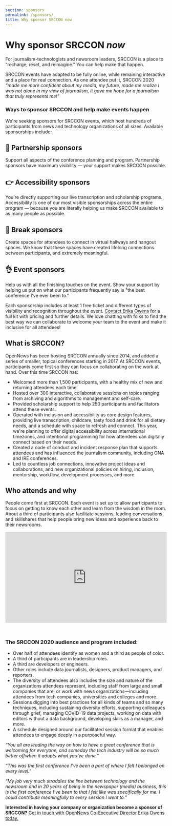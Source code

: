 ```yaml
---
section: sponsors
permalink: /sponsors/
title: Why sponsor SRCCON now
---
```


# Why sponsor SRCCON _now_

For journalism-technologists and newsroom leaders, SRCCON is a place to “recharge, reset, and reimagine.” You can help make that happen.

SRCCON events have adapted to be fully online, while remaining interactive and a place for real connection. As one attendee put it, SRCCON 2020 _“made me more confident about my media, my future, made me realize I was not alone in my view of journalism, it gave me hope for a journalism that truly represents me!”_

### Ways to sponsor SRCCON and help make events happen

We're seeking sponsors for SRCCON events, which host hundreds of participants from news and technology organizations of all sizes. Available sponsorships include:

## 🤝 Partnership sponsors
Support all aspects of the conference planning and program. Partnership sponsors have maximum visibility — your support makes SRCCON possible.

## 👉 Accessibility sponsors
You're directly supporting our live transcription and scholarship programs. Accessibility is one of our most visible sponsorships across the entire program — because you are literally helping us make SRCCON available to as many people as possible.

## 🙌 Break sponsors
Create spaces for attendees to connect in virtual hallways and hangout spaces. We know that these spaces have created lifelong connections between participants, and extremely meaningful.

## 👌 Event sponsors 
Help us with all the finishing touches on the event. Show your support by helping us put on what our participants frequently say is "the best conference I've ever been to."

Each sponsorship includes at least 1 free ticket and different types of visibility and recognition throughout the event. [Contact Erika Owens](mailto:erika@opennews.org) for a full kit with pricing and further details. We love chatting with folks to find the best way we can collaborate to welcome your team to the event and make it inclusive for all attendees!

## What is SRCCON?

OpenNews has been hosting SRCCON annually since 2014, and added a series of smaller, topical conferences starting in 2017. At SRCCON events, participants come first so they can focus on collaborating on the work at hand. Over this time SRCCON has:

- Welcomed more than 1,500 participants, with a healthy mix of new and returning attendees each time.
- Hosted over 300 interactive, collaborative sessions on topics ranging from archiving and algorithms to management and self-care.
- Provided scholarship support to help 250 participants and facilitators attend these events.
- Operated with inclusion and accessibility as core design features, providing live transcription, childcare, tasty food and drink for all dietary needs, and a schedule with space to refresh and connect. This year, we're planning to offer digital accessibility across international timezones, and intentional programming for how attendees can digitally connect based on their needs.
- Created a code of conduct and incident response plan that supports attendees and has influenced the journalism community, including ONA and IRE conferences.
- Led to countless job connections, innovative project ideas and collaborations, and new organizational policies on hiring, inclusion, mentorship, workflow, development processes, and more.

## Who attends and why

People come first at SRCCON. Each event is set up to allow participants to focus on getting to know each other and learn from the wisdom in the room. About a third of participants also facilitate sessions, leading conversations and skillshares that help people bring new ideas and experience back to their newsrooms.

<style>.embed-container { position: relative; padding-bottom: 56.25%; margin-bottom: 50px; height: 0; overflow: hidden; max-width: 100%; } .embed-container iframe, .embed-container object, .embed-container embed { position: absolute; top: 0; left: 0; width: 100%; height: 100%; }</style><div class='embed-container'><iframe src='https://player.vimeo.com/video/180221748' frameborder='0' webkitAllowFullScreen mozallowfullscreen allowFullScreen></iframe></div>

### The SRCCON 2020 audience and program included:

* Over half of attendees identify as women and a third as people of color.
* A third of participants are in leadership roles.
* A third are developers or engineers.
* Other roles include data journalists, designers, product managers, and reporters.
* The diversity of attendees also includes the size and nature of the organizations attendees represent, including staff from large and small companies that are, or work with news organizations—including attendees from tech companies, universities and colleges and more.
* Sessions digging into best practices for all kinds of teams and so many techniques, including sustaining diversity efforts, supporting colleagues through grief, managing COVID-19 data projects, working on data with editors without a data background, developing skills as a manager, and more.
* A schedule designed around our facilitated session format that enables attendees to engage deeply in a purposeful way.

_“You all are leading the way on how to have a great conference that is welcoming for everyone, and someday the tech industry will be so much better offwhen it adopts what you’ve done.”_

_“This was the first conference I’ve been a part of where I felt I belonged on every level.”_

_“My job very much straddles the line between technology and the newsroom and in 20 years of being in the newspaper (media) business, this is the first conference I’ve been to that I felt like was specifically for me. I could contribute meaningfully to every session I went to.”_


**Interested in having your company or organization become a sponsor of SRCCON?** [Get in touch with OpenNews Co-Executive Director Erika Owens today.](mailto:erika@opennews.org)

